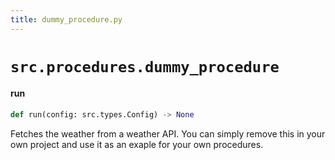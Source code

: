 ```yaml
---
title: dummy_procedure.py
---
```


# `src.procedures.dummy_procedure`


#### run

```python
def run(config: src.types.Config) -> None
```

Fetches the weather from a weather API. You can simply remove
this in your own project and use it as an exaple for your own
procedures.